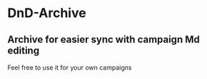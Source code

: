# DnD-Archive
## Archive for easier sync with campaign Md editing
Feel free to use it for your own campaigns
